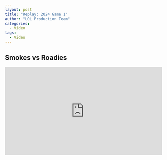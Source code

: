 ```yaml
---
layout: post
title: "Replay: 2024 Game 1"
author: "LOL Production Team"
categories:
  - Video
tags:
  - Video
---
```


## Smokes vs Roadies
<div style="overflow:hidden;padding-bottom:56.25%;position:relative;height:0;">
<iframe style="left:0;top:0;height:100%;width:100%;position:absolute;" width="560" height="315" src="https://www.youtube.com/embed/3cY8DCWpKno" frameborder="0" allow="accelerometer; autoplay; encrypted-media; gyroscope; picture-in-picture" allowfullscreen></iframe>
</div>
